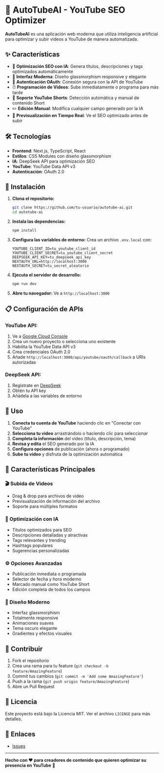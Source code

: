 # 🚀 AutoTubeAI - YouTube SEO Optimizer

**AutoTubeAI** es una aplicación web moderna que utiliza inteligencia artificial para optimizar y subir videos a YouTube de manera automatizada.

## ✨ Características

- 🤖 **Optimización SEO con IA**: Genera títulos, descripciones y tags optimizados automáticamente
- 📱 **Interfaz Moderna**: Diseño glassmorphism responsive y elegante
- 🔐 **Autenticación OAuth**: Conexión segura con la API de YouTube
- ⏰ **Programación de Videos**: Sube inmediatamente o programa para más tarde
- 📱 **Soporte YouTube Shorts**: Detección automática y manual de contenido Short
- ✏️ **Edición Manual**: Modifica cualquier campo generado por la IA
- 🎯 **Previsualización en Tiempo Real**: Ve el SEO optimizado antes de subir

## 🛠️ Tecnologías

- **Frontend**: Next.js, TypeScript, React
- **Estilos**: CSS Modules con diseño glassmorphism
- **IA**: DeepSeek API para optimización SEO
- **YouTube**: YouTube Data API v3
- **Autenticación**: OAuth 2.0

## 🚀 Instalación

1. **Clona el repositorio:**
   ```bash
   git clone https://github.com/tu-usuario/autotube-ai.git
   cd autotube-ai
   ```

2. **Instala las dependencias:**
   ```bash
   npm install
   ```

3. **Configura las variables de entorno:**
   Crea un archivo `.env.local` con:
   ```env
   YOUTUBE_CLIENT_ID=tu_youtube_client_id
   YOUTUBE_CLIENT_SECRET=tu_youtube_client_secret
   DEEPSEEK_API_KEY=tu_deepseek_api_key
   NEXTAUTH_URL=http://localhost:3000
   NEXTAUTH_SECRET=tu_secret_aleatorio
   ```

4. **Ejecuta el servidor de desarrollo:**
   ```bash
   npm run dev
   ```

5. **Abre tu navegador:**
   Ve a `http://localhost:3000`

## 📋 Configuración de APIs

### YouTube API:
1. Ve a [Google Cloud Console](https://console.cloud.google.com/)
2. Crea un nuevo proyecto o selecciona uno existente
3. Habilita la YouTube Data API v3
4. Crea credenciales OAuth 2.0
5. Añade `http://localhost:3000/api/youtube/oauth/callback` a URIs autorizadas

### DeepSeek API:
1. Regístrate en [DeepSeek](https://platform.deepseek.com/)
2. Obtén tu API key
3. Añádela a las variables de entorno

## 🎯 Uso

1. **Conecta tu cuenta de YouTube** haciendo clic en "Conectar con YouTube"
2. **Selecciona tu video** arrastrándolo o haciendo clic para seleccionar
3. **Completa la información** del video (título, descripción, tema)
4. **Revisa y edita** el SEO generado por la IA
5. **Configura opciones** de publicación (ahora o programado)
6. **Sube tu video** y disfruta de la optimización automática

## 📱 Características Principales

### 🎬 Subida de Videos
- Drag & drop para archivos de video
- Previsualización de información del archivo
- Soporte para múltiples formatos

### 🤖 Optimización con IA
- Títulos optimizados para SEO
- Descripciones detalladas y atractivas
- Tags relevantes y trending
- Hashtags populares
- Sugerencias personalizadas

### ⚙️ Opciones Avanzadas
- Publicación inmediata o programada
- Selector de fecha y hora moderno
- Marcado manual como YouTube Short
- Edición completa de todos los campos

### 🎨 Diseño Moderno
- Interfaz glassmorphism
- Totalmente responsive
- Animaciones suaves
- Tema oscuro elegante
- Gradientes y efectos visuales

## 🤝 Contribuir

1. Fork el repositorio
2. Crea una rama para tu feature (`git checkout -b feature/AmazingFeature`)
3. Commit tus cambios (`git commit -m 'Add some AmazingFeature'`)
4. Push a la rama (`git push origin feature/AmazingFeature`)
5. Abre un Pull Request

## 📄 Licencia

Este proyecto está bajo la Licencia MIT. Ver el archivo `LICENSE` para más detalles.

## 🔗 Enlaces


- [Issues](https://github.com/tu-usuario/autotube-ai/issues)


---

**Hecho con ❤️ para creadores de contenido que quieren optimizar su presencia en YouTube** 🚀
